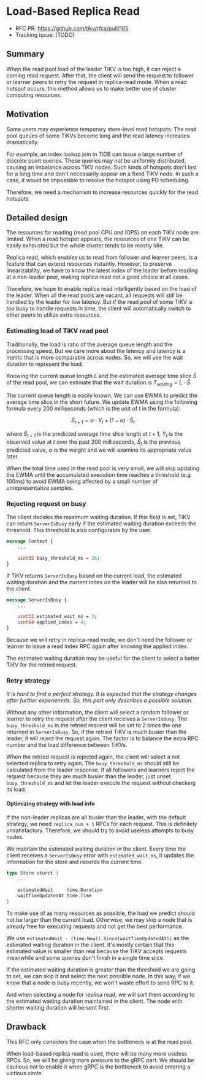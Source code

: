 # Load-Based Replica Read

- RFC PR: https://github.com/tikv/rfcs/pull/105
- Tracking issue: (TODO)

## Summary

When the read pool load of the leader TiKV is too high, it can reject a coming read request. After that, the client will send the request to follower or learner peers to retry the request in replica-read mode. When a read hotspot occurs, this method allows us to make better use of cluster computing resources.

## Motivation

Some users may experience temporary store-level read hotspots. The read pool queues of some TiKVs become long and the read latency increases dramatically.

For example, an index lookup join in TiDB can issue a large number of discrete point queries. These queries may not be uniformly distributed, causing an imbalance across TiKV nodes. Such kinds of hotspots don't last for a long time and don't necessarily appear on a fixed TiKV node. In such a case, it would be impossible to resolve the hotspot using PD scheduling.

Therefore, we need a mechanism to increase resources quickly for the read hotspots.

## Detailed design

The resources for reading (read pool CPU and IOPS) on each TiKV node are limited. When a read hotspot appears, the resources of one TiKV can be easily exhausted but the whole cluster tends to be mostly idle.

Replica read, which enables us to read from follower and learner peers, is a feature that can extend resources instantly. However, to preserve linearizability, we have to know the latest index of the leader before reading at a non-leader peer, making replica read not a good choice in all cases.

Therefore, we hope to enable replica read intelligently based on the load of the leader. When all the read pools are vacant, all requests will still be handled by the leader for low latency. But if the read pool of some TiKV is too busy to handle requests in time, the client will automatically switch to other peers to utilize extra resources.

### Estimating load of TiKV read pool

Traditionally, the load is ratio of the average queue length and the processing speed. But we care more about the latency and latency is a metric that is more comparable across nodes. So, we will use the wait duration to represent the load.

Knowing the current queue length $L$ and the estimated average time slice $\hat S$ of the read pool, we can estimate that the wait duration is $T_{waiting} =L \cdot \hat S$.

The current queue length is easily known. We can use EWMA to predict the average time slice in the short future. We update EWMA using the following formula every 200 milliseconds (which is the unit of $t$ in the formula):

$$
\hat S_{t+1}=\alpha \cdot Y_{t}+(1-\alpha) \cdot \hat S_{t}
$$

where $\hat S_{t+1}$ is the predicted average time slice length at $t+1$, $Y_{t}$ is the observed value at $t$ over the past 200 milliseconds, $\hat S_{t}$ is the previous predicted value, $\alpha$ is the weight and we will examine its appropriate value later.

When the total time used in the read pool is very small, we will skip updating the EWMA until the accumulated execution time reaches a threshold (e.g. 100ms) to avoid EWMA being affected by a small number of unrepresentative samples.

### Rejecting request on busy

The client decides the maximum waiting duration. If this field is set, TiKV can return `ServerIsBusy` early if the estimated waiting duration exceeds the threshold. This threshold is also configurable by the user.

```protobuf
message Context {
    ...

    uint32 busy_threshold_ms = 26;
}
```

If TiKV returns `ServerIsBusy` based on the current load, the estimated waiting duration and the current index on the leader will be also returned to the client.

```protobuf
message ServerIsBusy {
    ...

    uint32 estimated_wait_ms = 3;
    uint64 applied_index = 4;
}
```

Because we will retry in replica-read mode, we don't need the follower or learner to issue a read index RPC again after knowing the applied index.

The estimated waiting duration may be useful for the client to select a better TiKV for the retried request.

### Retry strategy

_It is hard to find a perfect strategy. It is expected that the strategy changes after further experiemnts. So, this part only describes a possible solution._

Without any other information, the client will select a random follower or learner to retry the request after the client receives a `ServerIsBusy`. The `busy_threshold_ms` in the retried request will be set to _2 times_ the one returned in `ServerIsBusy`. So, if the retried TiKV is _much_ busier than the leader, it will reject the request again. The factor is to balance the extra RPC number and the load difference between TiKVs.

When the retried request is rejected again, the client will select a not selected replica to retry again. The `busy_threshold_ms` should still be calculated from the leader response. If all followers and learners reject the request because they are much busier than the leader, just unset `busy_threshold_ms` and let the leader execute the request without checking its load.

#### Optimizing strategy with load info

If the non-leader replicas are all busier than the leader, with the default strategy, we need `replica_num + 1` RPCs for each request. This is definitely unsatisfactory. Therefore, we should try to avoid useless attempts to busy nodes.

We maintain the estimated waiting duration in the client. Every time the client receives a `ServerIsBusy` error with `estimated_wait_ms`, it updates the information for the store and records the current time.

```go
type Store sturct {
    ...
    
    estimatedWait     time.Duration
    waitTimeUpdatedAt time.Time
}
```

To make use of as many resources as possible, the load we predict should not be larger than the current load. Otherwise, we may skip a node that is already free for executing requests and not get the best performance.

We use `estimatedWait - (time.Now().Since(waitTimeUpdatedAt))` as the estimated waiting duration in the client. It's mostly certain that this estimated value is smaller than real because the TiKV accepts requests meanwhile and some queries don't finish in a single time slice.

If the estimated waiting duration is greater than the threshold we are going to set, we can skip it and select the next possible node. In this way, if we know that a node is busy recently, we won't waste effort to send RPC to it.

And when selecting a node for replica read, we will sort them according to the estimated waiting duration maintained in the client. The node with shorter waiting duration will be sent first.

## Drawback

This RFC only considers the case when the bottleneck is at the read pool.

When load-based replica read is used, there will be many more useless RPCs. So, we will be giving more pressure to the gRPC part. We should be cautious not to enable it when gRPC is the bottleneck to avoid entering a victious circle.
